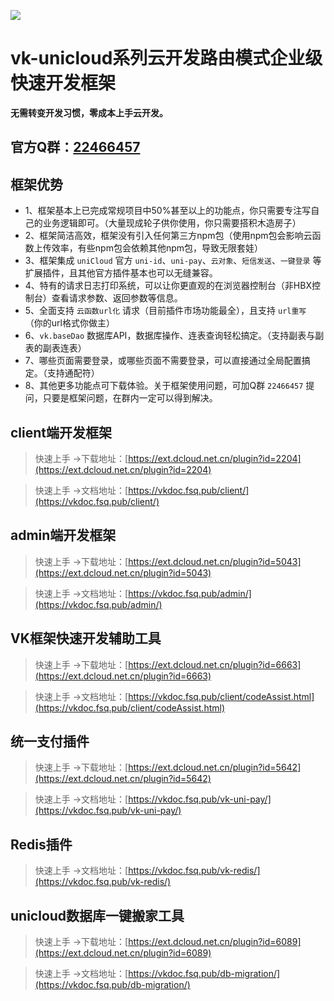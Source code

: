 ![](https://vkdoc.fsq.pub/image/logo.png)

# vk-unicloud系列云开发路由模式企业级快速开发框架

**无需转变开发习惯，零成本上手云开发。**

## 官方Q群：[22466457](https://jq.qq.com/?_wv=1027&k=RTeqPXCZ) 

## 框架优势

* 1、框架基本上已完成常规项目中50%甚至以上的功能点，你只需要专注写自己的业务逻辑即可。（大量现成轮子供你使用，你只需要搭积木造房子）
* 2、框架简洁高效，框架没有引入任何第三方npm包（使用npm包会影响云函数上传效率，有些npm包会依赖其他npm包，导致无限套娃）
* 3、框架集成 `uniCloud` 官方 `uni-id`、`uni-pay`、`云对象`、`短信发送`、`一键登录` 等扩展插件，且其他官方插件基本也可以无缝兼容。
* 4、特有的请求日志打印系统，可以让你更直观的在浏览器控制台（非HBX控制台）查看请求参数、返回参数等信息。
* 5、全面支持 `云函数url化` 请求（目前插件市场功能最全），且支持 `url重写` （你的url格式你做主）
* 6、`vk.baseDao` 数据库API，数据库操作、连表查询轻松搞定。（支持副表与副表的副表连表）
* 7、哪些页面需要登录，或哪些页面不需要登录，可以直接通过全局配置搞定。（支持通配符）
* 8、其他更多功能点可下载体验。关于框架使用问题，可加Q群 `22466457` 提问，只要是框架问题，在群内一定可以得到解决。

## client端开发框架

> 快速上手 →下载地址：[https://ext.dcloud.net.cn/plugin?id=2204](https://ext.dcloud.net.cn/plugin?id=2204)

> 快速上手 →文档地址：[https://vkdoc.fsq.pub/client/](https://vkdoc.fsq.pub/client/)

## admin端开发框架

> 快速上手 →下载地址：[https://ext.dcloud.net.cn/plugin?id=5043](https://ext.dcloud.net.cn/plugin?id=5043)

> 快速上手 →文档地址：[https://vkdoc.fsq.pub/admin/](https://vkdoc.fsq.pub/admin/)

## VK框架快速开发辅助工具

> 快速上手 →下载地址：[https://ext.dcloud.net.cn/plugin?id=6663](https://ext.dcloud.net.cn/plugin?id=6663)

> 快速上手 →文档地址：[https://vkdoc.fsq.pub/client/codeAssist.html](https://vkdoc.fsq.pub/client/codeAssist.html)

## 统一支付插件

> 快速上手 →下载地址：[https://ext.dcloud.net.cn/plugin?id=5642](https://ext.dcloud.net.cn/plugin?id=5642)

> 快速上手 →文档地址：[https://vkdoc.fsq.pub/vk-uni-pay/](https://vkdoc.fsq.pub/vk-uni-pay/)

## Redis插件

> 快速上手 →文档地址：[https://vkdoc.fsq.pub/vk-redis/](https://vkdoc.fsq.pub/vk-redis/)

## unicloud数据库一键搬家工具

> 快速上手 →下载地址：[https://ext.dcloud.net.cn/plugin?id=6089](https://ext.dcloud.net.cn/plugin?id=6089)

> 快速上手 →文档地址：[https://vkdoc.fsq.pub/db-migration/](https://vkdoc.fsq.pub/db-migration/)
